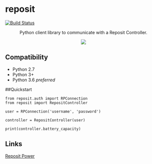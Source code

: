 # reposit

[![Build Status](https://travis-ci.org/tombasche/reposit.svg?branch=master)](https://travis-ci.org/tombasche/reposit)


<p align="center">
    <span>Python client library to communicate with a Reposit Controller.</span>
</p>
<p align="center">
    <img src="http://www.tech23.com.au/2016/wp-content/uploads/2016/09/tech23-2016-Reposit-Power-logo.png">
</p>

## Compatibility

- Python 2.7
- Python 3+
- Python 3.6 *preferred*


##Quickstart
```
from reposit.auth import RPConnection
from reposit import RepositController

user = RPConnection('username', 'password')

controller = RepositController(user)

print(controller.battery_capacity) 
```

## Links

[Reposit Power](https://www.repositpower.com)
